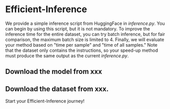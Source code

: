 # Efficient-Inference

We provide a simple inference script from HuggingFace in *inference.py*. You can begin by using this script, but it is not mandatory. To improve the inference time for the entire dataset, you can try batch inference, but for fair comparison, the maximum batch size is limited to 4. Finally, we will evaluate your method based on "time per sample" and "time of all samples." Note that the dataset only contains the instructions, so your speed-up method must produce the same output as the current *inference.py*.

## Download the model from xxx
## Download the dataset from xxx.

Start your Efficient-Inference journey!
